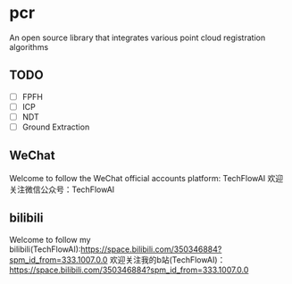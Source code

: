 # pcr
An open source library that integrates various point cloud registration algorithms

## TODO
- [ ] FPFH
- [ ] ICP
- [ ] NDT
- [ ] Ground Extraction

## WeChat
Welcome to follow the WeChat official accounts platform: TechFlowAI
欢迎关注微信公众号：TechFlowAI

## bilibili
Welcome to follow my bilibili(TechFlowAI):https://space.bilibili.com/350346884?spm_id_from=333.1007.0.0
欢迎关注我的b站(TechFlowAI)：https://space.bilibili.com/350346884?spm_id_from=333.1007.0.0

